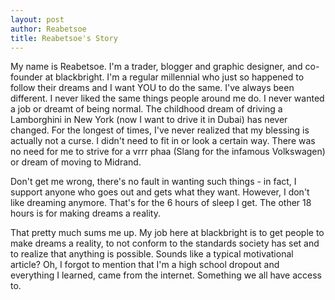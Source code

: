 ```yaml
---
layout: post
author: Reabetsoe
title: Reabetsoe's Story
---
```

My name is Reabetsoe. I'm a trader, blogger and graphic designer, and co-founder at blackbright. I'm a regular millennial who just so happened to follow their dreams and I want YOU to do the same.
I've always been different. I never liked the same things people around me do. I never wanted a job or dreamt of being normal. The childhood dream of driving a Lamborghini in New York (now I want to drive it in Dubai) has never changed. For the longest of times, I've never realized that my blessing is actually not a curse. I didn't need to fit in or look a certain way. There was no need for me to strive for a vrrr phaa (Slang for the infamous Volkswagen) or dream of moving to Midrand. 

Don't get me wrong, there's no fault in wanting such things - in fact, I support anyone who goes out and gets what they want. However, I don't like dreaming anymore. That's for the 6 hours of sleep I get. The other 18 hours is for making dreams a reality. 

That pretty much sums me up. My job here at blackbright is to get people to make dreams a reality, to not conform to the standards society has set and to realize that anything is possible. Sounds like a typical motivational article? Oh, I forgot to mention that I'm a high school dropout and everything I learned, came from the internet. Something we all have access to.


